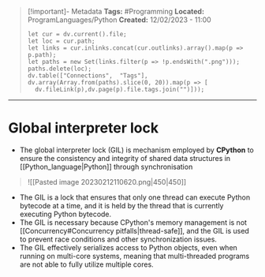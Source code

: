 > [!important]- Metadata
> **Tags:** #Programming 
> **Located:** ProgramLanguages/Python
> **Created:** 12/02/2023 - 11:00
> ```dataviewjs
>let cur = dv.current().file;
>let loc = cur.path;
>let links = cur.inlinks.concat(cur.outlinks).array().map(p => p.path);
>let paths = new Set(links.filter(p => !p.endsWith(".png")));
>paths.delete(loc);
>dv.table(["Connections",  "Tags"], dv.array(Array.from(paths).slice(0, 20)).map(p => [
>   dv.fileLink(p),dv.page(p).file.tags.join("")]));
> ```

___
# Global interpreter lock
- The global interpreter lock (GIL) is mechanism employed by **CPython** to ensure the consistency and integrity of shared data structures in [[Python_language|Python]] through synchronisation 

> ![[Pasted image 20230212110620.png|450|450]]

- The GIL is a lock that ensures that only one thread can execute Python bytecode at a time, and it is held by the thread that is currently executing Python bytecode.
- The GIL is necessary because CPython's memory management is not [[Concurrency#Concurrency pitfalls|thread-safe]], and the GIL is used to prevent race conditions and other synchronization issues.
- The GIL effectively serializes access to Python objects, even when running on multi-core systems, meaning that multi-threaded programs are not able to fully utilize multiple cores.

